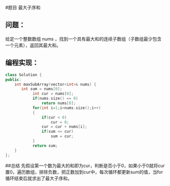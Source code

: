 #题目
最大子序和
## 问题：
#### 
给定一个整数数组 nums ，找到一个具有最大和的连续子数组（子数组最少包含一个元素），返回其最大和。
## 编程实现：
```C++
class Solution {
public:
    int maxSubArray(vector<int>& nums) {
       int sum = nums[0];
            int cur = nums[0];
            if(nums.size() == 0)
                return nums[0];
            for(int i=1;i<nums.size();i++)
            {
                if(cur < 0)
                    cur = 0;
                cur = cur + nums[i];
                if(sum <= cur)
                    sum = cur;
            }
            return sum;  
    }
};
```
##总结
先假设第一个数为最大的和即为cur，判断是否小于0，如果小于0就将cur置0，遍历数组，排除负数，把正数加到cur中，每次循环都更新sum的值，当for循环结束后就求出了最大子序和。